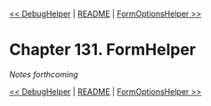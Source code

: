 [&lt;&lt; DebugHelper](ch130-debughelper.md) | [README](README.md) | [FormOptionsHelper &gt;&gt;](ch132-formoptionshelper.md)

# Chapter 131. FormHelper

*Notes forthcoming*

[&lt;&lt; DebugHelper](ch130-debughelper.md) | [README](README.md) | [FormOptionsHelper &gt;&gt;](ch132-formoptionshelper.md)